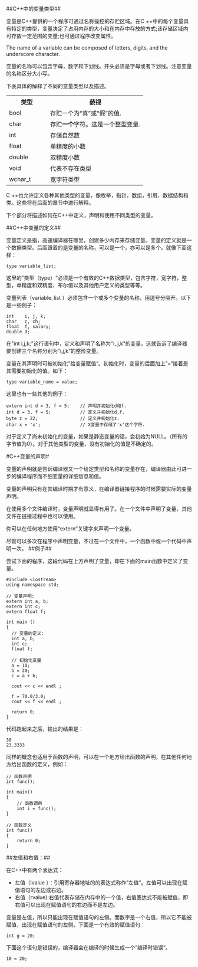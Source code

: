 ##C++中的变量类型##

变量是C++提供的一个程序可通过名称操控的存贮区域。在C ++中的每个变量具有特定的类型，变量决定了占用内存的大小和在内存中存放的方式;该存储区域内可存放一定范围的变量;也可通过程序改变属性。

The name of a variable can be composed of letters, digits, and the underscore character.

变量的名称可以包含字母，数字和下划线。开头必须是字母或者下划线。注意变量的名称区分大小写。

下表具体的解释了不同的变量类型以及描述。

<table class="src">
<tbody><tr><th width="30%">类型</th><th>藐视</th></tr>

<tr><td>bool</td><td>存贮一个为“真”或“假”的值.</td></tr>

<tr><td>char</td><td>存贮<b>一个</b>字符。这是一个整型变量.</td></tr>

<tr><td>int</td><td>存储自然数</td></tr>

<tr><td>float</td><td>单精度的小数</td></tr>

<tr><td>double</td><td>双精度小数</td></tr>

<tr><td>void</td><td>代表不存在类型</td></tr>

<tr><td>wchar_t</td><td>宽字符类型</td></tr>

</tbody></table>

C ++也允许定义各种其他类型的变量，像枚举，指针，数组，引用，数据结构和类。这些将在后面的章节中进行解释。

下个部分将描述如何在C++中定义，声明和使用不同类型的变量。

##C++中变量的定义##

变量定义是指，高速编译器在哪里，创建多少内存来存储变量。变量的定义就是一个数据类型。后面跟着的是变量的名称，可以是一个，亦可以是多个。就像下面这样：

    type variable_list;

这里的”类型（type）“必须是一个有效的C++数据类型，包含字符，宽字符，整型，单精度和双精度、布尔值以及其他用户定义的类型等等。


变量列表（variable_list ）必须包含一个或多个变量的名称，用逗号分隔开。以下是一些例子：

    int    i, j, k;
    char   c, ch;
    float  f, salary;
    double d;


在"int i,j,k;"这行语句中，定义和声明了名称为"i,.j,k"的变量。这就告诉了编译器要创建三个名称分别为”i,j,k“的整形变量。

变量在其声明时可被初始化”给变量赋值“。初始化时，变量的后面加上”=“接着是其需要初始化的值。如下：

    type variable_name = value;

这里也有一些其他的例子：

    extern int d = 3, f = 5;    // 声明并初始化d和f. 
    int d = 3, f = 5;           // 定义并初始化d,f. 
    byte z = 22;                // 定义并初始化z. 
    char x = 'x';               // X变量中存储了'x'这个字符.

对于定义了尚未初始化的变量，如果是静态变量的话，会初始为NULL。（所有的字节值为0）。对于其他类型的变量，没有初始化的值是不确定的。

#C++变量的声明#


变量的声明就是告诉编译器又一个给定类型和名称的变量存在，编译器由此可进一步的编译程序而不细变量的详细信息和值。

变量的声明只有在其编译时期才有意义，在编译器链接程序的时候需要实际的变量声明。 

在使用多个文件编译时，变量声明就显得有用了。在一个文件中声明了变量，其他文件在链接过程中也可以使用。

你可以在任何地方使用“extern”关键字来声明一个变量。

尽管可以多次在程序中声明变量，不过在一个文件中，一个函数中或一个代码中声明一次。
##例子##

尝试下面的程序，这段代码在上方声明了变量，却在下面的main函数中定义了变量。

    #include <iostream>
    using namespace std;
    
    // 变量声明:
    extern int a, b;
    extern int c;
    extern float f;
      
    int main ()
    {
      // 变量的定义:
      int a, b;
      int c;
      float f;
     
      // 初始化变量
      a = 10;
      b = 20;
      c = a + b;
     
      cout << c << endl ;
    
      f = 70.0/3.0;
      cout << f << endl ;
     
      return 0;
    }

代码跑起来之后，输出的结果是：

    30
    23.3333


同样的概念也适用于函数的声明，可以在一个地方给出函数的声明，在其他任何地方给出函数的定义，例如：

    // 函数声明
    int func();
    
    int main()
    {
        // 函数调用
        int i = func();
    }
    
    // 函数定义
    int func()
    {
        return 0;
    }

##左值和右值：##

在C++中有两个表达式：
 - 左值（lvalue ）：引用寄存器地址的的表达式称作”左值“。左值可以出现在赋值语句的左边或右边。
 - 右值（rvalue):右值代表存储在内存中的一个值，右值表达式不能被赋值，即右值可以出现在赋值语句的右边而不是左边。

变量是左值，所以只能出现在赋值语句的左侧。而数字是一个右值，所以它不能被赋值，出现在赋值语句的左侧。下面是一个有效的赋值语句：

    int g = 20;
   
下面这个语句是错误的，编译器会在编译的时候生成一个”编译时错误“。

    10 = 20;


